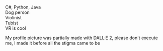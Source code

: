 C#, Python, Java  
Dog person  
Violinist  
Tubist  
VR is cool

My profile picture was partially made with DALL·E 2, please don't execute me, I made it before all the stigma came to be

<!---
Pangolian/Pangolian is a ✨ special ✨ repository because its `README.md` (this file) appears on your GitHub profile.
You can click the Preview link to take a look at your changes.
--->
